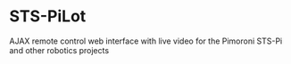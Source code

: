 # STS-PiLot
AJAX remote control web interface with live video for the Pimoroni STS-Pi and other robotics projects
